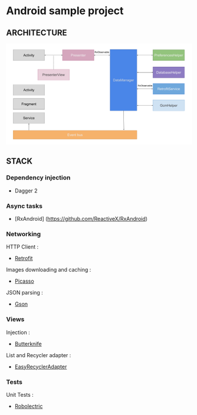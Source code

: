 # Android sample project

## ARCHITECTURE

![architecture](doc/architecture/architecture.png)

## STACK

### Dependency injection

- Dagger 2

### Async tasks

- [RxAndroid] (https://github.com/ReactiveX/RxAndroid)

### Networking

HTTP Client :

- [Retrofit](https://github.com/square/retrofit)

Images downloading and caching :

- [Picasso](http://square.github.io/picasso/)

JSON parsing :

- [Gson](https://code.google.com/p/google-gson/)

### Views

Injection :

- [Butterknife](http://jakewharton.github.io/butterknife/)

List and Recycler adapter :

- [EasyRecyclerAdapter](https://github.com/ribot/easy-adapter)

### Tests

Unit Tests :

- [Robolectric](http://robolectric.org/)

